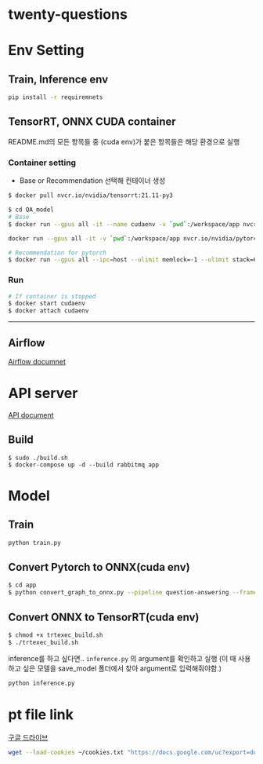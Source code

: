# twenty-questions
# Env Setting
## Train, Inference env
```sh
pip install -r requiremnets
```
## TensorRT, ONNX CUDA container
README.md의 모든 항목들 중 (cuda env)가 붙은 항목들은 해당 환경으로 실행
### Container setting
- Base or Recommendation 선택해 컨테이너 생성
```sh
$ docker pull nvcr.io/nvidia/tensorrt:21.11-py3

$ cd QA_model
# Base
$ docker run --gpus all -it --name cudaenv -v `pwd`:/workspace/app nvcr.io/nvidia/tensorrt:21.11-py3

docker run --gpus all -it -v `pwd`:/workspace/app nvcr.io/nvidia/pytorch:21.11-py3

# Recommendation for pytorch
$ docker run --gpus all --ipc=host --ulimit memlock=-1 --ulimit stack=67108864 -it --rm -v `pwd`:/workspace/app nvcr.io/nvidia/tensorrt:21.11-py3
```
### Run
```sh
# If container is stopped
$ docker start cudaenv
$ docker attach cudaenv
```
---
## Airflow

[Airflow documnet](airflow/README.md)


# API server
[API document](api/README.md)

## Build
```
$ sudo ./build.sh
$ docker-compose up -d --build rabbitmq app
```
# Model
## Train
```sh
python train.py 
```
## Convert Pytorch to ONNX(cuda env)
```sh
$ cd app
$ python convert_graph_to_onnx.py --pipeline question-answering --framework pt --model ./model/checkpoint-28500  --quantize ./model/onnx/KLRL-QA.onnx
```

## Convert ONNX to TensorRT(cuda env)
```sh
$ chmod +x trtexec_build.sh
$ ./trtexec_build.sh
```
inference를 하고 싶다면.. `inference.py` 의 argument를 확인하고 실행
(이 때 사용하고 싶은 모델을 save_model 폴더에서 찾아 argument로 입력해줘야함.)

```python
python inference.py
```




# pt file link
[구글 드라이브](https://drive.google.com/drive/folders/1zXe4xHqX7kxOZIVjb73NW0rCZ3G7uUAX?usp=sharing)

```sh
wget --load-cookies ~/cookies.txt "https://docs.google.com/uc?export=download&confirm=$(wget --quiet --save-cookies ~/cookies.txt --keep-session-cookies --no-check-certificate 'https://docs.google.com/uc?export=download&id=1ThqTAgV0NSiEhY0MzFF3XWbvvbzTdyiI' -O- | sed -rn 's/.*confirm=([0-9A-Za-z_]+).*/\1\n/p')&id=1ThqTAgV0NSiEhY0MzFF3XWbvvbzTdyiI" -O model.zip && rm -rf ~/cookies.txt
```
